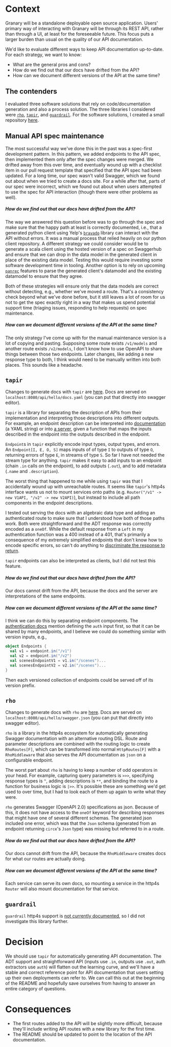 # Context

Granary will be a standalone deployable open source application. Users' primary
way of interacting with Granary will be through its REST API, rather than
through a UI, at least for the foreseeable future. This focus puts a larger
burden than usual on the quality of our API documentation.

We'd like to evaluate different ways to keep API documentation up-to-date. For
each strategy, we want to know:

- What are the general pros and cons?
- How do we find out that our docs have drifted from the API?
- How can we document different versions of the API at the same time?

## The contenders

I evaluated three software solutions that rely on code/documentation generation
and also a process solution. The three libraries I considered were
[`rho`](https://github.com/http4s/rho),
[`tapir`](https://github.com/softwaremill/tapir), and
[`guardrail`](https://github.com/twilio/guardrail). For the software solutions,
I created a small repository [here](https://github.com/jisantuc/scala-api-doc/).

## Manual API spec maintenance

The most successful way we've done this in the past was a spec-first
development pattern. In this pattern, we added endpoints to the API spec, then
implemented them only after the spec changes were merged. We drifted away from
this over time, and eventually wound up with a checklist item in our pull
request template that specified that the API spec had been updated. For a long
time, our spec wasn't valid Swagger, which we found out about when we tried to
create a docs site. For a while after that, parts of our spec were
incorrect, which we found out about when users attempted to use the spec for
API interaction (though there were other problems as well).

##### How do we find out that our docs have drifted from the API?

The way we answered this question before was to go through the spec and make
sure that the happy path at least is correctly documented, i.e., that a
generated python client using Yelp's
[`bravado`](https://github.com/Yelp/bravado) library can interact with the API
without errors. It was a manual process that relied heavily on our python
client repository. A different strategy we could consider would be to generate
a scala client using the hosted version of a spec on Swaggerhub and ensure that
we can drop in the data model in the generated client in place of the existing
data model. Testing this would require investing some software development time
in tooling. Another option is to rely on upcoming
[`panrec`](https://github.com/jisantuc/panrec) features to parse the generated
client's datamodel and the existing datamodel to ensure that they agree.

Both of these strategies will ensure only that the data models are correct
without detecting, e.g., whether we've moved a route. That's a consistency
check beyond what we've done before, but it still leaves a lot of room for us
not to get the spec exactly right in a way that makes us spend potential
support time (triaging issues, responding to help requests) on spec maintenance.

##### How can we document different versions of the API at the same time?

The only strategy I've come up with for the manual maintenance version is a lot
of copying and pasting. Supposing some route exists `/v1/models` and another
route exists `/v2/models`, I don't know how to use OpenAPI to share things
between those two endpoints. Later changes, like adding a new response type to
both, I think would need to be manually written into both places. This sounds
like a headache.

## `tapir`

Changes to generate docs with `tapir` are
[here](https://github.com/jisantuc/scala-api-doc/compare/master..feature/js/tapir-auto-doc).
Docs are served on `localhost:8080/api/hello/docs.yaml` (you can
put that directly into swagger editor).

`tapir` is a library for separating the description of APIs from their
implementation and interpreting those descriptions into different outputs. For
example, an endpoint description can be interpreted into
[documentation](https://github.com/jisantuc/scala-api-doc/blob/feature/js/tapir-auto-doc/app-backend/api/src/main/scala/com/jisantuc/apidoc/HelloService.scala#L52)
(a YAML string) or into
[a server](https://github.com/jisantuc/scala-api-doc/blob/feature/js/tapir-auto-doc/app-backend/api/src/main/scala/com/jisantuc/apidoc/HelloService.scala#L49-L51),
given a function that maps the inputs described in the endpoint into the
outputs described in the endpoint.

`Endpoint`s in `tapir` explicitly encode input types, output types, and errors.
An `Endpoint[I, E, O, S]` maps inputs of of type `I` to outputs of type `O`,
returning errors of type `E`, in streams of type `S`. So far I have not needed
the stream type for anything. `tapir` makes it easy to add inputs to an
endpoint (chain `.in` calls on the endpoint), to add outputs (`.out`), and to
add metadata (`.name` and `.description`).

The worst thing that happened to me while using `tapir` was that I accidentally
wound up with unreachable routes. It seems like `tapir`'s http4s interface
wants us not to mount services onto paths (e.g. `Router("/v1" -> new V1API, "/v2" -> new V2API)`),
but instead to include all path components in the endpoint descriptions.

I tested out serving the docs with an algebraic data type and adding an
authenticated route to make sure that I understood how both of those paths
work. Both were straightforward and the ADT response was correctly encoded as a
`oneOf`. While the default response from a `Left` in my authentication function
was a 400 instead of a 401, that's primarily a consequence of my extremely
simplified endpoints that don't know how to encode specific errors, so can't do
anything to
[discriminate the response to return](https://tapir-scala.readthedocs.io/en/latest/endpoint/statuscodes.html#dynamic-status-codes).

`tapir` endpoints can also be interpreted as clients, but I did not test this
feature.

##### How do we find out that our docs have drifted from the API?

Our docs cannot drift from the API, because the docs and the server are
interpretations of the same endpoints.

##### How can we document different versions of the API at the same time?

I think we can do this by separating endpoint components. The
[authentication docs](https://tapir-scala.readthedocs.io/en/latest/endpoint/auth.html#authentication)
mention defining the `auth` input first, so that it can be shared by many
endpoints, and I believe we could do something similar with version inputs,
e.g.,

```scala
object Endpoints {
  val v1 = endpoint.in("/v1")
  val v2 = endpoint.in("/v2")
  val scenesEndpointV1 = v1.in("/scenes")...
  val scenesEndpointV2 = v2.in("/scenes")...
}
```

Then each versioned collection of endpoints could be served off of its version
prefix.

## `rho`

Changes to generate docs with `rho` are
[here](https://github.com/jisantuc/scala-api-doc/compare/master..feature/js/rho-auto-doc).
Docs are served on `localhost:8080/api/hello/swagger.json` (you can
put that directly into swagger editor).

`rho` is a library in the http4s ecosystem for automatically generating Swagger
documentation with an alternative routing DSL. Route and parameter descriptions
are combined with the routing logic to create `RhoRoutes[F]`, which can be
transformed into normal `HttpRoutes[F]` with a `RhoMiddleware` that also serves
the API documentation as `json` on a configurable endpoint.

The worst part about `rho` is having to keep a number of odd operators in your
head. For example, capturing query parameters is `>>>`, specifying response
types is `^`, adding descriptions is `**`, and binding the route to a function
for business logic is `|>>`. It's possible these are something we'd get used to
over time, but I had to look each of them up again to write what they were.

`rho` generates Swagger (OpenAPI 2.0) specifications as json. Because of this,
it does not have access to the `oneOf` keyword for describing responses that
might have one of several different schemas. The generated json included one
error, which was that the `Json` schema (generated from an endpoint returning
`circe`'s `Json` type) was missing but referred to in a route.

##### How do we find out that our docs have drifted from the API?

Our docs cannot drift from the API, because the `RhoMiddleware` creates docs
for what our routes are actually doing.

##### How can we document different versions of the API at the same time?

Each service can serve its own docs, so mounting a service in the http4s
`Router` will also mount documentation for that service.

## `guardrail`

`guardrail` http4s support is [not currently
documented](https://guardrail.dev/scala/http4s/), so I did not investigate this
library further.

# Decision

We should use `tapir` for automatically generating API documentation. The ADT
support and straightforward API (inputs use `.in`, outputs use `.out`, auth
extractors use `auth`) will flatten out the learning curve, and we'll have a
stable and correct reference point for API documentation that users setting up
their own deployments can refer to. We can call this out at the beginning of
the README and hopefully save ourselves from having to answer an entire
category of questions.

# Consequences

- The first routes added to the API will be slightly more difficult, because
  they'll include writing API routes with a new library for the first time.
- The README should be updated to point to the location of the API
  documentation.

